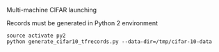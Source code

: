Multi-machine CIFAR launching

Records must be generated in Python 2 environment
```
source activate py2
python generate_cifar10_tfrecords.py --data-dir=/tmp/cifar-10-data
```